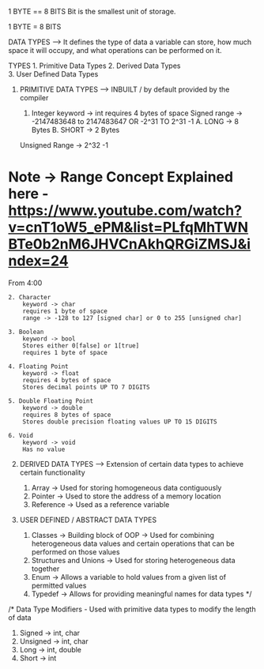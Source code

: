 1 BYTE == 8 BITS
Bit is the smallest unit of storage.

1 BYTE = 8 BITS

DATA TYPES
--> It defines the type of data a variable can store, how much space it will occupy, and what operations can be performed on it.

TYPES 
    1. Primitive Data Types 
    2. Derived Data Types  
    3. User Defined Data Types  
  

1. PRIMITIVE DATA TYPES
--> INBUILT / by default provided by the compiler

    1. Integer
        keyword -> int
        requires 4 bytes of space
      Signed range -> -2147483648 to 2147483647  OR -2^31 TO 2^31 -1
            A. LONG  -> 8 Bytes
            B. SHORT -> 2 Bytes
         
    Unsigned Range -> 2^32 -1 

# Note -> Range Concept Explained here - https://www.youtube.com/watch?v=cnT1oW5_ePM&list=PLfqMhTWNBTe0b2nM6JHVCnAkhQRGiZMSJ&index=24
From 4:00

    2. Character
        keyword -> char
        requires 1 byte of space
        range -> -128 to 127 [signed char] or 0 to 255 [unsigned char]

    3. Boolean
        keyword -> bool
        Stores either 0[false] or 1[true]
        requires 1 byte of space
         
    4. Floating Point  
        keyword -> float
        requires 4 bytes of space
        Stores decimal points UP TO 7 DIGITS
         
    5. Double Floating Point
        keyword -> double
        requires 8 bytes of space
        Stores double precision floating values UP TO 15 DIGITS

    6. Void
        keyword -> void
        Has no value

2. DERIVED DATA TYPES
--> Extension of certain data types to achieve certain functionality

    1. Array     -> Used for storing homogeneous data contiguously
    2. Pointer   -> Used to store the address of a memory location
    3. Reference -> Used as a reference variable

3. USER DEFINED / ABSTRACT DATA TYPES

    1. Classes -> Building block of OOP
       -> Used for combining heterogeneous data values and certain operations that can be performed on those values
    2. Structures and Unions -> Used for storing heterogeneous data together
    3. Enum -> Allows a variable to hold values from a given list of permitted values
    4. Typedef -> Allows for providing meaningful names for data types
*/

/*
Data Type Modifiers - Used with primitive data types to modify the length of data

1. Signed   -> int, char
2. Unsigned -> int, char
3. Long     -> int, double
4. Short    -> int
 
